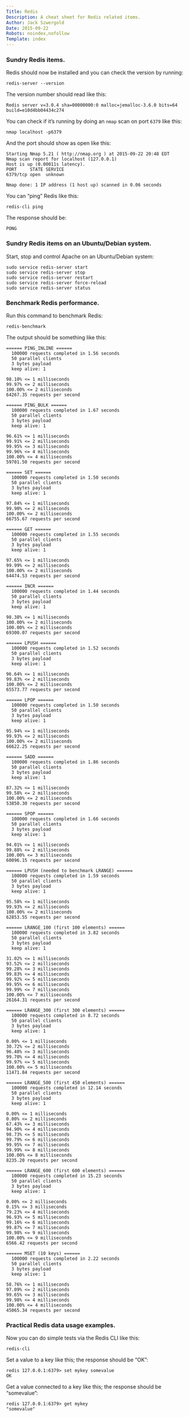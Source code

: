 ```yaml
---
Title: Redis
Description: A cheat sheet for Redis related items.
Author: Jack Szwergold
Date: 2015-09-22
Robots: noindex,nofollow
Template: index
---
```


### Sundry Redis items.

Redis should now be installed and you can check the version by running:

    redis-server --version

The version number should read like this:

    Redis server v=3.0.4 sha=00000000:0 malloc=jemalloc-3.6.0 bits=64 build=e10d4bb04434c274

You can check if it’s running by doing an `nmap` scan on port `6379` like this:

    nmap localhost -p6379

And the port should show as open like this:

    Starting Nmap 5.21 ( http://nmap.org ) at 2015-09-22 20:48 EDT
    Nmap scan report for localhost (127.0.0.1)
    Host is up (0.00011s latency).
    PORT     STATE SERVICE
    6379/tcp open  unknown
    
    Nmap done: 1 IP address (1 host up) scanned in 0.06 seconds

You can “ping” Redis like this:

    redis-cli ping

The response should be:

    PONG

### Sundry Redis items on an Ubuntu/Debian system.

Start, stop and control Apache on an Ubuntu/Debian system:

    sudo service redis-server start
    sudo service redis-server stop
    sudo service redis-server restart
    sudo service redis-server force-reload
    sudo service redis-server status

### Benchmark Redis performance.

Run this command to benchmark Redis:

    redis-benchmark

The output should be something like this:

    ====== PING_INLINE ======
      100000 requests completed in 1.56 seconds
      50 parallel clients
      3 bytes payload
      keep alive: 1
    
    98.10% <= 1 milliseconds
    99.97% <= 2 milliseconds
    100.00% <= 2 milliseconds
    64267.35 requests per second
    
    ====== PING_BULK ======
      100000 requests completed in 1.67 seconds
      50 parallel clients
      3 bytes payload
      keep alive: 1
    
    96.61% <= 1 milliseconds
    99.91% <= 2 milliseconds
    99.95% <= 3 milliseconds
    99.96% <= 4 milliseconds
    100.00% <= 4 milliseconds
    59701.50 requests per second
    
    ====== SET ======
      100000 requests completed in 1.50 seconds
      50 parallel clients
      3 bytes payload
      keep alive: 1
    
    97.84% <= 1 milliseconds
    99.90% <= 2 milliseconds
    100.00% <= 2 milliseconds
    66755.67 requests per second
    
    ====== GET ======
      100000 requests completed in 1.55 seconds
      50 parallel clients
      3 bytes payload
      keep alive: 1
    
    97.65% <= 1 milliseconds
    99.99% <= 2 milliseconds
    100.00% <= 2 milliseconds
    64474.53 requests per second
    
    ====== INCR ======
      100000 requests completed in 1.44 seconds
      50 parallel clients
      3 bytes payload
      keep alive: 1
    
    98.38% <= 1 milliseconds
    100.00% <= 2 milliseconds
    100.00% <= 2 milliseconds
    69300.07 requests per second
    
    ====== LPUSH ======
      100000 requests completed in 1.52 seconds
      50 parallel clients
      3 bytes payload
      keep alive: 1
    
    96.64% <= 1 milliseconds
    99.83% <= 2 milliseconds
    100.00% <= 2 milliseconds
    65573.77 requests per second
    
    ====== LPOP ======
      100000 requests completed in 1.50 seconds
      50 parallel clients
      3 bytes payload
      keep alive: 1
    
    95.94% <= 1 milliseconds
    99.93% <= 2 milliseconds
    100.00% <= 2 milliseconds
    66622.25 requests per second
    
    ====== SADD ======
      100000 requests completed in 1.86 seconds
      50 parallel clients
      3 bytes payload
      keep alive: 1
    
    87.32% <= 1 milliseconds
    99.58% <= 2 milliseconds
    100.00% <= 2 milliseconds
    53850.30 requests per second
    
    ====== SPOP ======
      100000 requests completed in 1.66 seconds
      50 parallel clients
      3 bytes payload
      keep alive: 1
    
    94.01% <= 1 milliseconds
    99.88% <= 2 milliseconds
    100.00% <= 3 milliseconds
    60096.15 requests per second
    
    ====== LPUSH (needed to benchmark LRANGE) ======
      100000 requests completed in 1.59 seconds
      50 parallel clients
      3 bytes payload
      keep alive: 1
    
    95.58% <= 1 milliseconds
    99.93% <= 2 milliseconds
    100.00% <= 2 milliseconds
    62853.55 requests per second
    
    ====== LRANGE_100 (first 100 elements) ======
      100000 requests completed in 3.82 seconds
      50 parallel clients
      3 bytes payload
      keep alive: 1
    
    31.02% <= 1 milliseconds
    93.52% <= 2 milliseconds
    99.28% <= 3 milliseconds
    99.83% <= 4 milliseconds
    99.92% <= 5 milliseconds
    99.95% <= 6 milliseconds
    99.99% <= 7 milliseconds
    100.00% <= 7 milliseconds
    26164.31 requests per second
    
    ====== LRANGE_300 (first 300 elements) ======
      100000 requests completed in 8.72 seconds
      50 parallel clients
      3 bytes payload
      keep alive: 1
    
    0.00% <= 1 milliseconds
    30.72% <= 2 milliseconds
    96.48% <= 3 milliseconds
    99.70% <= 4 milliseconds
    99.97% <= 5 milliseconds
    100.00% <= 5 milliseconds
    11471.84 requests per second
    
    ====== LRANGE_500 (first 450 elements) ======
      100000 requests completed in 12.14 seconds
      50 parallel clients
      3 bytes payload
      keep alive: 1
    
    0.00% <= 1 milliseconds
    0.00% <= 2 milliseconds
    67.43% <= 3 milliseconds
    94.90% <= 4 milliseconds
    98.73% <= 5 milliseconds
    99.79% <= 6 milliseconds
    99.95% <= 7 milliseconds
    99.99% <= 8 milliseconds
    100.00% <= 8 milliseconds
    8235.20 requests per second
    
    ====== LRANGE_600 (first 600 elements) ======
      100000 requests completed in 15.23 seconds
      50 parallel clients
      3 bytes payload
      keep alive: 1
    
    0.00% <= 2 milliseconds
    0.15% <= 3 milliseconds
    79.23% <= 4 milliseconds
    96.93% <= 5 milliseconds
    99.16% <= 6 milliseconds
    99.87% <= 7 milliseconds
    99.98% <= 9 milliseconds
    100.00% <= 9 milliseconds
    6566.42 requests per second
    
    ====== MSET (10 keys) ======
      100000 requests completed in 2.22 seconds
      50 parallel clients
      3 bytes payload
      keep alive: 1
    
    58.76% <= 1 milliseconds
    97.09% <= 2 milliseconds
    99.65% <= 3 milliseconds
    99.98% <= 4 milliseconds
    100.00% <= 4 milliseconds
    45065.34 requests per second

### Practical Redis data usage examples.

Now you can do simple tests via the Redis CLI like this:

    redis-cli

Set a value to a key like this; the response should be “OK”:

    redis 127.0.0.1:6379> set mykey somevalue
    OK

Get a value connected to a key like this; the response should be “somevalue”:

    redis 127.0.0.1:6379> get mykey
    "somevalue"
